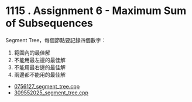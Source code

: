 # 1115 . Assignment 6 - Maximum Sum of Subsequences

Segment Tree，每個節點要記錄四個數字：

1. 範圍內的最佳解
2. 不能用最左邊的最佳解
3. 不能用最右邊的最佳解
4. 兩邊都不能用的最佳解

- [0756127_segment_tree.cpp](submissions/accepted/0756127_segment_tree.cpp)
- [309552025_segment_tree.cpp](submissions/accepted/309552025_segment_tree.cpp)
